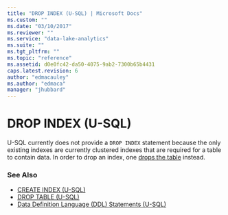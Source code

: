 ```yaml
---
title: "DROP INDEX (U-SQL) | Microsoft Docs"
ms.custom: ""
ms.date: "03/10/2017"
ms.reviewer: ""
ms.service: "data-lake-analytics"
ms.suite: ""
ms.tgt_pltfrm: ""
ms.topic: "reference"
ms.assetid: d0e0fc42-da50-4075-9ab2-7300b65b4431
caps.latest.revision: 6
author: "edmacauley"
ms.author: "edmaca"
manager: "jhubbard"
---
```

# DROP INDEX (U-SQL)
U-SQL currently does not provide a `DROP INDEX` statement because the only existing indexes are currently clustered indexes that are required for a table to contain data. In order to drop an index, one [drops the table](drop-table-u-sql.md)  instead.  
  
### See Also    
-  [CREATE INDEX (U-SQL)](create-index-u-sql.md)
-  [DROP TABLE (U-SQL)](drop-table-u-sql.md)  
- [Data Definition Language (DDL) Statements (U-SQL)](data-definition-language-ddl-statements-u-sql.md)





